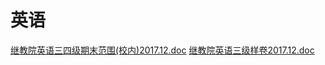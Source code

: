 # 英语
[继教院英语三四级期末范围(校内)2017.12.doc](继教院英语三四级期末范围(校内)2017.12.doc)
[继教院英语三级样卷2017.12.doc](继教院英语三级样卷2017.12.doc)